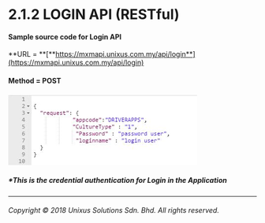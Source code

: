 # 2.1.2 LOGIN API \(RESTful\)

#### Sample source code for Login API

**URL = **[**https://mxmapi.unixus.com.my/api/login**](https://mxmapi.unixus.com.my/api/login)

#### Method = POST

![](/assets/loginjson.JPG)

##### \*This is the credential authentication for Login in the Application

---

###### Copyright © 2018 Unixus Solutions Sdn. Bhd. All rights reserved.



